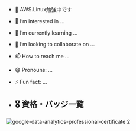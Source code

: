 - 👋 AWS.Linux勉強中です
- 👀 I’m interested in ...
- 🌱 I’m currently learning ...
- 💞️ I’m looking to collaborate on ...
- 📫 How to reach me ...
- 😄 Pronouns: ...
- ⚡ Fun fact: ...

- ## 🎖 資格・バッジ一覧
![google-data-analytics-professional-certificate 2](https://github.com/user-attachments/assets/47203899-bbc2-42a7-ab6d-d5d5fea5ea2b)

<!---
m-u-big/m-u-big is a ✨ special ✨ repository because its `README.md` (this file) appears on your GitHub profile.
You can click the Preview link to take a look at your changes.
--->

